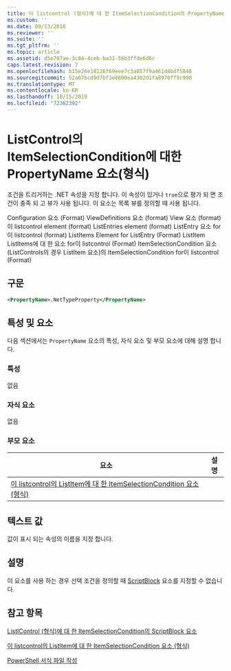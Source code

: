 ```yaml
---
title: 이 listcontrol (형식)에 대 한 ItemSelectionCondition의 PropertyName 요소 | Microsoft Docs
ms.custom: ''
ms.date: 09/13/2016
ms.reviewer: ''
ms.suite: ''
ms.tgt_pltfrm: ''
ms.topic: article
ms.assetid: d5e707ae-3c84-4ceb-ba31-56b3ffde6d6c
caps.latest.revision: 7
ms.openlocfilehash: b15e26e18126f69eee7c3a857f9a461d4bdf5848
ms.sourcegitcommit: 52a67bcd9d7bf3e8600ea4302d1fa8970ff9c998
ms.translationtype: MT
ms.contentlocale: ko-KR
ms.lasthandoff: 10/15/2019
ms.locfileid: "72362392"
---
```

# <a name="propertyname-element-for-itemselectioncondition-for-listcontrol-format"></a>ListControl의 ItemSelectionCondition에 대한 PropertyName 요소(형식)

조건을 트리거하는 .NET 속성을 지정 합니다. 이 속성이 있거나 `true`으로 평가 되 면 조건이 충족 되 고 뷰가 사용 됩니다. 이 요소는 목록 뷰를 정의할 때 사용 됩니다.

Configuration 요소 (Format) ViewDefinitions 요소 (format) View 요소 (format)이 listcontrol element (format) ListEntries element (format) ListEntry 요소 for이 listcontrol (format) ListItems Element for ListEntry (Format) ListItem ListItems에 대 한 요소 for이 listcontrol (Format) ItemSelectionCondition 요소 (ListControls의 경우 ListItem 요소)의 ItemSelectionCondition for이 listcontrol (Format)

## <a name="syntax"></a>구문

```xml
<PropertyName>.NetTypeProperty</PropertyName>
```

## <a name="attributes-and-elements"></a>특성 및 요소

다음 섹션에서는 `PropertyName` 요소의 특성, 자식 요소 및 부모 요소에 대해 설명 합니다.

### <a name="attributes"></a>특성

없음

### <a name="child-elements"></a>자식 요소

없음

### <a name="parent-elements"></a>부모 요소

|요소|설명|
|-------------|-----------------|
|[이 listcontrol의 ListItem에 대 한 ItemSelectionCondition 요소 (형식)](./itemselectioncondition-element-for-listitem-for-listcontrol-format.md)||

## <a name="text-value"></a>텍스트 값

값이 표시 되는 속성의 이름을 지정 합니다.

## <a name="remarks"></a>설명

이 요소를 사용 하는 경우 선택 조건을 정의할 때 [ScriptBlock](./scriptblock-element-for-itemselectioncondition-for-listcontrol-format.md) 요소를 지정할 수 없습니다.

## <a name="see-also"></a>참고 항목

[ListIControl (형식)에 대 한 ItemSelectionCondition의 ScriptBlock 요소](./scriptblock-element-for-itemselectioncondition-for-listcontrol-format.md)

[이 listcontrol의 ListItem에 대 한 ItemSelectionCondition 요소 (형식)](./itemselectioncondition-element-for-listitem-for-listcontrol-format.md)

[PowerShell 서식 파일 작성](./writing-a-powershell-formatting-file.md)
